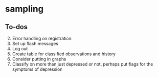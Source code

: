 # sampling

## To-dos
2. Error handling on registration
3. Set up flash messages
4. Log out
5. Create table for classified observations and history
6. Consider putting in graphs
7. Classify on more than just depressed or not, perhaps put flags for the symptoms of depression
